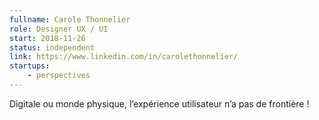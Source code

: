 ```yaml
---
fullname: Carole Thonnelier
role: Designer UX / UI
start: 2018-11-26
status: independent
link: https://www.linkedin.com/in/carolethonnelier/
startups:
    - perspectives
---
```


Digitale ou monde physique, l’expérience utilisateur n’a pas de frontière !
